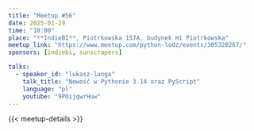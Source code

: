 ```yaml
---
title: "Meetup #56"
date: 2025-01-29
time: "18:00"
place: "**IndieBI**, Piotrkowska 157A, budynek Hi Piotrkowska"
meetup_link: "https://www.meetup.com/python-lodz/events/305328267/"
sponsors: [indiebi, sunscrapers]

talks:
  - speaker_id: "lukasz-langa"
    talk_title: "Nowość w Pythonie 3.14 oraz PyScript"
    language: "pl"
    youtube: "9POijqwrHuw"
---
```


{{< meetup-details >}}

